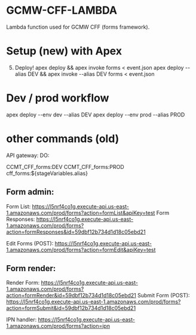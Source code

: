 # GCMW-CFF-LAMBDA
Lambda function used for GCMW CFF (forms framework).

# Setup (new) with Apex
5. Deploy!
apex deploy && apex invoke forms < event.json
apex deploy --alias DEV && apex invoke --alias DEV forms < event.json
# Dev / prod workflow
apex deploy --env dev --alias DEV
apex deploy --env prod --alias PROD

# other commands (old)
API gateway: DO:

CCMT_CFF_forms:DEV
CCMT_CFF_forms:PROD
cff_forms:${stageVariables.alias}

## Form admin:
Form List: https://l5nrf4co1g.execute-api.us-east-1.amazonaws.com/prod/forms?action=formList&apiKey=test
Form Responses: https://l5nrf4co1g.execute-api.us-east-1.amazonaws.com/prod/forms?action=formResponses&id=59dbf12b734d1d18c05ebd21

Edit Forms (POST): https://l5nrf4co1g.execute-api.us-east-1.amazonaws.com/prod/forms?action=formEdit&apiKey=test

## Form render:
Render Form: https://l5nrf4co1g.execute-api.us-east-1.amazonaws.com/prod/forms?action=formRender&id=59dbf12b734d1d18c05ebd21
Submit Form (POST): https://l5nrf4co1g.execute-api.us-east-1.amazonaws.com/prod/forms?action=formSubmit&id=59dbf12b734d1d18c05ebd21

IPN handler: https://l5nrf4co1g.execute-api.us-east-1.amazonaws.com/prod/forms?action=ipn